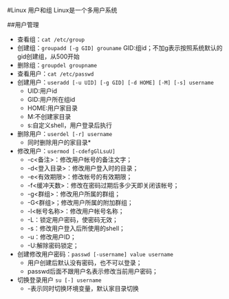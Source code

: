 #Linux 用户和组
Linux是一个多用户系统

##用户管理
+ 查看组：`cat /etc/group`
+ 创建组：`groupadd [-g GID] grouname` GID:组id；不加g表示按照系统默认的gid创建组，从500开始
+ 删除组：`groupdel groupname`
+ 查看用户：`cat /etc/passwd`
+ 创建用户：`useradd [-u UID] [-g GID] [-d HOME] [-M] [-s] username`
    * UID:用户id
    * GID:用户所在组id
    * HOME:用户家目录
    * M:不创建家目录
    * s:自定义shell，用户登录后执行
+ 删除用户：`userdel [-r] username`
    * 同时删除用户的家目录*
+ 修改用户：`usermod [-cdefgGlLsuU]`
    * -c<备注>：修改用户帐号的备注文字；
    * -d<登入目录>：修改用户登入时的目录； 
    * -e<有效期限>：修改帐号的有效期限； 
    * -f<缓冲天数>：修改在密码过期后多少天即关闭该帐号； 
    * -g<群组>：修改用户所属的群组； 
    * -G<群组>；修改用户所属的附加群组； 
    * -l<帐号名称>：修改用户帐号名称； 
    * -L：锁定用户密码，使密码无效； 
    * -s：修改用户登入后所使用的shell； 
    * -u：修改用户ID； 
    * -U:解除密码锁定；
+ 创建修改用户密码：`passwd [-username] value username`
    * 用户创建后默认没有密码，也不可以登录；
    * passwd后面不跟用户名表示修改当前用户密码；
+ 切换登录用户 `su [-] username`
    * -表示同时切换环境变量，默认家目录切换
